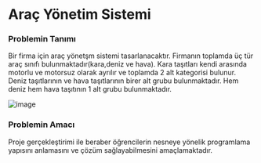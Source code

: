# Araç Yönetim Sistemi

### Problemin Tanımı

Bir firma için araç yönetşm sistemi tasarlanacaktır. Firmanın toplamda üç tür araç sınıfı bulunmaktadır(kara,deniz ve hava). Kara taşıtları kendi arasında motorlu ve motorsuz olarak ayrılır ve toplamda 2 alt kategorisi bulunur. Deniz taşıtlarının ve hava taşıtlarının birer alt grubu bulunmaktadır. Hem deniz hem hava taşıtının 1 alt grubu bulunmaktadır.

![image](https://user-images.githubusercontent.com/21347887/74985333-475ee000-5448-11ea-8b57-7acee7ba9ed7.png)
 
### Problemin Amacı

Proje gerçekleştirimi ile beraber öğrencilerin nesneye yönelik programlama yapısını anlamasını ve çözüm sağlayabilmesini amaçlamaktadır.
